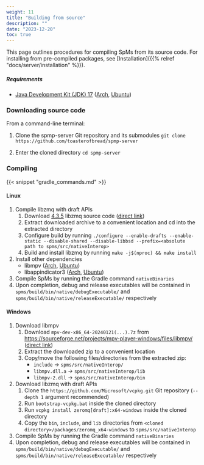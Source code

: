 ```yaml
---
weight: 11
title: "Building from source"
description: ""
date: "2023-12-20"
toc: true
---
```


This page outlines procedures for compiling SpMs from its source code. For installing from pre-compiled packages, see [Installation]({{% relref "docs/server/installation" %}}).

##### Requirements
- [Java Development Kit (JDK) 17](https://www.oracle.com/java/technologies/downloads/#java17) ([Arch](https://archlinux.org/packages/extra/x86_64/jre17-openjdk/), [Ubuntu]())

### Downloading source code

From a command-line terminal:

1. Clone the spmp-server Git repository and its submodules 
`git clone https://github.com/toasterofbread/spmp-server`

2. Enter the cloned directory `cd spmp-server`

### Compiling

{{< snippet "gradle_commands.md" >}}

#### Linux

1. Compile libzmq with draft APIs
    1. Download [4.3.5](https://github.com/zeromq/libzmq/releases/tag/v4.3.5) libzmq source code ([direct link](https://github.com/zeromq/libzmq/releases/download/v4.3.5/zeromq-4.3.5.tar.gz))
    2. Extract downloaded archive to a convenient location and cd into the extracted directory
    3. Configure build by running `./configure --enable-drafts --enable-static --disable-shared --disable-libbsd --prefix=<absolute path to spms/src/nativeInterop>`
    4. Build and install libzmq by running `make -j$(nproc) && make install`
2. Install other dependencies
    - libmpv ([Arch](https://archlinux.org/packages/extra/x86_64/mpv/), [Ubuntu](https://packages.ubuntu.com/libmpv-dev))
    - libappindicator3 ([Arch](https://archlinux.org/packages/extra/x86_64/libappindicator-gtk3/files/), [Ubuntu](https://packages.ubuntu.com/libappindicator3-1))
3. Compile SpMs by running the Gradle command `nativeBinaries`
4. Upon completion, debug and release executables will be contained in `spms/build/bin/native/debugExecutable/` and `spms/build/bin/native/releaseExecutable/` respectively

#### Windows

1. Download libmpv
    1. Download ``mpv-dev-x86_64-20240121(...).7z`` from https://sourceforge.net/projects/mpv-player-windows/files/libmpv/ ([direct link](https://deac-ams.dl.sourceforge.net/project/mpv-player-windows/libmpv/mpv-dev-x86_64-20240121-git-a39f9b6.7z))
    2. Extract the downloaded zip to a convenient location
    3. Copy/move the following files/directories from the extracted zip:
        - `include` -> `spms/src/nativeInterop/`
        - `libmpv.dll.a` -> `spms/src/nativeInterop/lib`
        - `libmpv-2.dll` -> `spms/src/nativeInterop/bin`
2. Download libzmq with draft APIs
    1. Clone the `https://github.com/Microsoft/vcpkg.git` Git repository (`--depth 1` argument recommended)
    2. Run `bootstrap-vcpkg.bat` inside the cloned directory
    3. Run `vcpkg install zeromq[draft]:x64-windows` inside the cloned directory
    4. Copy the `bin`, `include`, and `lib` directories from `<cloned directory>/packages/zeromq_x64-windows` to `spms/src/nativeInterop`
3. Compile SpMs by running the Gradle command `nativeBinaries`
4. Upon completion, debug and release executables will be contained in `spms/build/bin/native/debugExecutable/` and `spms/build/bin/native/releaseExecutable/` respectively
